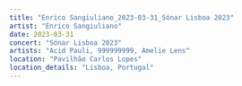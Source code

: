 ```yaml
---
title: "Enrico Sangiuliano_2023-03-31_Sónar Lisboa 2023"
artist: "Enrico Sangiuliano"
date: 2023-03-31
concert: "Sónar Lisboa 2023"
artists: "Acid Pauli, 999999999, Amelie Lens"
location: "Pavilhão Carlos Lopes"
location_details: "Lisboa, Portugal"
---
```

